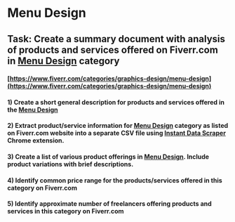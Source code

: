 # Menu Design
## Task: Create a summary document with analysis of products and services offered on Fiverr.com in [Menu Design](https://www.fiverr.com/categories/graphics-design/menu-design) category
#### [https://www.fiverr.com/categories/graphics-design/menu-design](https://www.fiverr.com/categories/graphics-design/menu-design)
#### 1) Create a short general description for products and services offered in the [Menu Design](https://www.fiverr.com/categories/graphics-design/menu-design)
#### 2) Extract product/service information for [Menu Design](https://www.fiverr.com/categories/graphics-design/menu-design) category as listed on Fiverr.com website into a separate CSV file using [Instant Data Scraper](https://chrome.google.com/webstore/detail/instant-data-scraper/ofaokhiedipichpaobibbnahnkdoiiah) Chrome extension.
#### 3) Create a list of various product offerings in [Menu Design](https://www.fiverr.com/categories/graphics-design/menu-design). Include product variations with brief descriptions.
#### 4) Identify common price range for the products/services offered in this category on Fiverr.com
#### 5) Identify approximate number of freelancers offering products and services in this category on Fiverr.com
